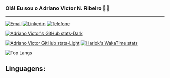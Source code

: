 ### Olá! Eu sou o Adriano Victor N. Ribeiro 👋🏽

-----------
[![Email](https://img.shields.io/badge/Gmail-D14836?style=for-the-badge&logo=gmail&logoColor=white)](https://mailto:adrianovictorads@gmail.com)
[![Linkedin](https://img.shields.io/badge/LinkedIn-0077B5?style=for-the-badge&logo=linkedin&logoColor=white)](https://www.linkedin.com/in/adriano-victor-nascimento-ribeiro)
[![Telefone](https://img.shields.io/badge/WhatsApp-25D366?style=for-the-badge&logo=whatsapp&logoColor=white)](https://wa.link/vdg6zf)

[![Adriano Victor's GitHub stats-Dark](https://github-readme-stats.vercel.app/api?username=adrianovictornribeir&show_icons=true&theme=dark#gh-dark-mode-only)](https://github.com/anuraghazra/github-readme-stats#gh-dark-mode-only)

[![Adriano Victor GitHub stats-Light](https://github-readme-stats.vercel.app/api?username=adrianovictornribeir&show_icons=true&theme=default#gh-light-mode-only)](https://github.com/anuraghazra/github-readme-stats#gh-light-mode-only)
[![Harlok's WakaTime stats](https://github-readme-stats.vercel.app/api/wakatime?username=adrianovictornribeiro)](https://github.com/anuraghazra/github-readme-stats)

![Top Langs](https://github-readme-stats.vercel.app/api/top-langs/?username=adrianovictornribeir&layout=compact)

## Linguagens:

<div>
    <img align = "center" alt "C++" src= " 	https://img.shields.io/badge/C%2B%2B-00599C?style=for-the-badge&logo=c%2B%2B&logoColor=whit">
     <img align = "center" alt "JAVA" src= "https://img.shields.io/badge/Java-ED8B00?style=for-the-badge&logo=openjdk&logoColor=white">
     <img align = "center" alt "HTML 5" src= "https://img.shields.io/badge/HTML-239120?style=for-the-badge&logo=html5&logoColor=white">
      <img align = "center" alt "CSS 3" src= "https://img.shields.io/badge/CSS-239120?&style=for-the-badge&logo=css3&logoColor=white">


</div>
